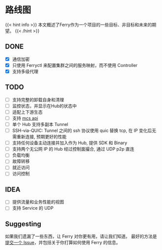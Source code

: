 # 路线图

{{< hint info >}}
本文概述了Ferry作为一个项目的一些目标、非目标和未来的期望。
{{< /hint >}}

## DONE
- [x] 通信加密
- [x] 只使用 Ferryctl 来配置集群之间的服务映射，而不使用 Controller
- [x] 支持多级代理

## TODO
- [ ] 支持完整的卸载自身和清理
- [ ] 监控状态，并显示在Hub的状态中
- [ ] 适配上下游生态
- [ ] 支持 [mcs api](https://github.com/kubernetes-sigs/mcs-api)
- [ ] 单个 Hub 支持多副本 Tunnel
- [ ] SSH-via-QUIC: Tunnel 之间的 ssh 协议使用 quic 替换 tcp, 在 IP 变化后无需重新连接, 预期更好的性能
- [ ] 支持任何设备主动连接并加入作为 Hub, 提供 SDK 和 Binary
- [ ] 支持两个无公网 IP 的 Hub 经过控制面撮合, 通过 UDP p2p 直连
- [ ] 负载均衡
- [ ] 故障转移
- [ ] 就近访问
- [ ] 访问控制

## IDEA
- [ ] 提供流量和业务性能的视图
- [ ] 支持 Service 的 UDP

## Suggesting

如果我们遗漏了一些东西，让 Ferry 对你更有用，请让我们知道。
最好的方法是 [提交一个 Issue](https://github.com/ferryproxy/ferry/issues/new)，并包括关于你打算如何使用 Ferry 的信息。
